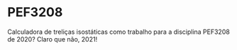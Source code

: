 # PEF3208
Calculadora de treliças isostáticas como trabalho para a disciplina PEF3208 de 2020? Claro que não, 2021!
